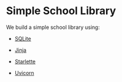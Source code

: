 # Simple School Library

We build a simple school library using:

- [SQLite](https://www.sqlite.org/)

- [Jinja](https://jinja.palletsprojects.com/en/3.0.x/)

- [Starlette](https://www.starlette.io/)

- [Uvicorn](http://www.uvicorn.org/)
